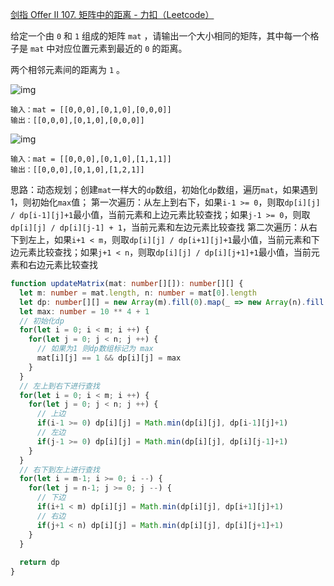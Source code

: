 [剑指 Offer II 107. 矩阵中的距离 - 力扣（Leetcode）](https://leetcode.cn/problems/2bCMpM/description/)

给定一个由 `0` 和 `1` 组成的矩阵 `mat` ，请输出一个大小相同的矩阵，其中每一个格子是 `mat` 中对应位置元素到最近的 `0` 的距离。

两个相邻元素间的距离为 `1` 。

![img](https://pic.leetcode-cn.com/1626667201-NCWmuP-image.png)

```
输入：mat = [[0,0,0],[0,1,0],[0,0,0]]
输出：[[0,0,0],[0,1,0],[0,0,0]]
```

![img](https://pic.leetcode-cn.com/1626667205-xFxIeK-image.png)

```
输入：mat = [[0,0,0],[0,1,0],[1,1,1]]
输出：[[0,0,0],[0,1,0],[1,2,1]]
```

思路：动态规划；创建`mat`一样大的`dp`数组，初始化`dp`数组，遍历`mat`，如果遇到1，则初始化`max`值；
第一次遍历：从左上到右下，如果`i-1 >= 0`，则取`dp[i][j] / dp[i-1][j]+1`最小值，当前元素和上边元素比较查找；如果`j-1 >= 0`，则取`dp[i][j] / dp[i][j-1] + 1`，当前元素和左边元素比较查找
第二次遍历：从右下到左上，如果`i+1 < m`，则取`dp[i][j] / dp[i+1][j]+1`最小值，当前元素和下边元素比较查找；如果`j+1 < n`，则取`dp[i][j] / dp[i][j+1]+1`最小值，当前元素和右边元素比较查找

```typescript
function updateMatrix(mat: number[][]): number[][] {
  let m: number = mat.length, n: number = mat[0].length
  let dp: number[][] = new Array(m).fill(0).map(_ => new Array(n).fill(0))
  let max: number = 10 ** 4 + 1
  // 初始化dp
  for(let i = 0; i < m; i ++) {
    for(let j = 0; j < n; j ++) {
      // 如果为1 则dp数组标记为 max
      mat[i][j] == 1 && dp[i][j] = max
    }
  }
  // 左上到右下进行查找
  for(let i = 0; i < m; i ++) {
    for(let j = 0; j < n; j ++) {
      // 上边
      if(i-1 >= 0) dp[i][j] = Math.min(dp[i][j], dp[i-1][j]+1)
      // 左边
      if(j-1 >= 0) dp[i][j] = Math.min(dp[i][j], dp[i][j-1]+1)
    }
  }
  // 右下到左上进行查找
  for(let i = m-1; i >= 0; i --) {
    for(let j = n-1; j >= 0; j --) {
      // 下边
      if(i+1 < m) dp[i][j] = Math.min(dp[i][j], dp[i+1][j]+1)
      // 右边
      if(j+1 < n) dp[i][j] = Math.min(dp[i][j], dp[i][j+1]+1)
    }
  }
  
  return dp
}
```

